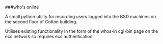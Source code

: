 ###who's online

A small python utility for recording users
logged into the BSD machines on the second
floor of Cotton building.

Utilises existing functionality in the form
of the whos-in cgi-bin page on the ecs network
so requires ecs authentication.
